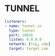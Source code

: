 # TUNNEL

```{.yaml linenums="1"}
listeners:
- name: tunnel-in
  type: tunnel
  port: 10816
  listen: 0.0.0.0
  network: [tcp, udp]
  target: target.com
``` 